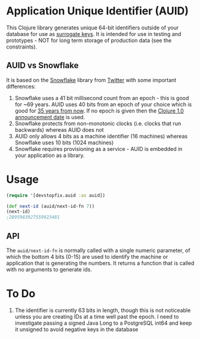 Application Unique Identifier (AUID)
====================================

This Clojure library generates unique 64-bit identifiers outside of your database for use as [surrogate keys][1]. It is intended for use in testing and prototypes - NOT for long term storage of production data (see the constraints).

AUID vs Snowflake
-----------------

It is based on the [Snowflake][2] library from [Twitter][3] with some important differences:

1. Snowflake uses a 41 bit millisecond count from an epoch - this is good for ~69 years. AUID uses 40 bits from an epoch of your choice which is good for [35 years from now][4]. If no epoch is given then the [Clojure 1.0 announcement date][5] is used.
2. Snowflake protects from non-monotonic clocks (i.e. clocks that run backwards) whereas AUID does not
3. AUID only allows 4 bits as a machine identifier (16 machines) whereas Snowflake uses 10 bits (1024 machines)
4. Snowflake requires provisioning as a service - AUID is embedded in your application as a library.

Usage
=====

``` clojure
(require '[devstopfix.auid :as auid])

(def next-id (auid/next-id-fn 7))
(next-id)
;2895983927559923481
```

API
---

The ```auid/next-id-fn``` is normally called with a single numeric parameter, of which the bottom 4 bits (0-15) are used to identify the machine or application that is generating the numbers. It returns a function that is called with no arguments to generate ids.


To Do
=====

1. The identifier is currently 63 bits in length, though this is not noticeable unless you are creating IDs at a time well past the epoch. I need to investigate passing a signed Java Long to a PostgreSQL int64 and keep it unsigned to avoid negative keys in the database

[1]: http://en.wikipedia.org/wiki/Surrogate_key
[2]: https://github.com/twitter/snowflake/releases/tag/snowflake-2010
[3]: https://blog.twitter.com/engineering
[4]: http://www.wolframalpha.com/input/?i=2%5E40ms+from+now
[5]: https://groups.google.com/forum/#!topic/clojure/HmYdFr2RDd0
